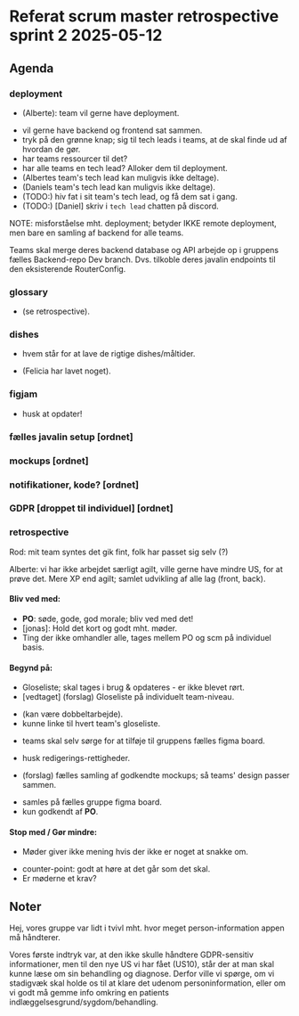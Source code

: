 # Referat scrum master retrospective sprint 2 2025-05-12

## Agenda

### deployment

 - (Alberte): team vil gerne have deployment.
  + vil gerne have backend og frontend sat sammen.
  + tryk på den grønne knap; sig til tech leads i teams, at de skal finde ud af hvordan de gør.
  + har teams ressourcer til det?
  + har alle teams en tech lead? Alloker dem til deployment.
  + (Albertes team's tech lead kan muligvis ikke deltage).
  + (Daniels team's tech lead kan muligvis ikke deltage).
  + (TODO:) hiv fat i sit team's tech lead, og få dem sat i gang.
  + (TODO:) [Daniel] skriv i `tech lead` chatten på discord.

NOTE: misforståelse mht. deployment; betyder IKKE remote deployment, men bare en samling af backend for alle teams.

Teams skal merge deres backend database og API arbejde op i gruppens fælles Backend-repo Dev branch. Dvs. tilkoble deres javalin endpoints til den eksisterende RouterConfig.

### glossary

 - (se retrospective).

### dishes

 - hvem står for at lave de rigtige dishes/måltider.
  + (Felicia har lavet noget).

### figjam

 -  husk at opdater!

### fælles javalin setup [ordnet]
### mockups [ordnet]
### notifikationer, kode? [ordnet]
### GDPR [droppet til individuel] [ordnet]
### retrospective

Rod: mit team syntes det gik fint, folk har passet sig selv (?)

Alberte: vi har ikke arbejdet særligt agilt, ville gerne have mindre US, for at prøve det. Mere XP end agilt; samlet udvikling af alle lag (front, back).

#### Bliv ved med:

 - **PO**: søde, gode, god morale; bliv ved med det!
 - [jonas]: Hold det kort og godt mht. møder.
 - Ting der ikke omhandler alle, tages mellem PO og scm på individuel basis.

#### Begynd på:

 - Gloseliste; skal tages i brug & opdateres - er ikke blevet rørt.
 - [vedtaget] (forslag) Gloseliste på individuelt team-niveau.
  + (kan være dobbeltarbejde).
  + kunne linke til hvert team's gloseliste.
 - teams skal selv sørge for at tilføje til gruppens fælles figma board.
  + husk redigerings-rettigheder.
 - (forslag) fælles samling af godkendte mockups; så teams' design passer sammen.
  + samles på fælles gruppe figma board.
  + kun godkendt af **PO**.

#### Stop med / Gør mindre:

 - Møder giver ikke mening hvis der ikke er noget at snakke om.
  + counter-point: godt at høre at det går som det skal.
  + Er møderne et krav?

## Noter




Hej, vores gruppe var lidt i tvivl mht. hvor meget person-information appen må
håndterer. 

Vores første indtryk var, at den ikke skulle håndtere GDPR-sensitiv
informationer, men til den nye US vi har fået (US10), står der at man skal kunne læse om sin behandling og diagnose. 
Derfor ville vi spørge, om vi stadigvæk skal holde os til at klare det udenom personinformation, eller om vi godt må gemme 
info omkring en patients indlæggelsesgrund/sygdom/behandling. 

















